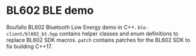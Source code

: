 # BL602 BLE demo

Boufallo BL602 Bluetooth Low Energy demo in C++.
`ble-client/bl602_bt.hpp` contains helper classes and enum definitions
to replace BL602 SDK macros.
`patch` contains patches for the BL602 SDK to fix building C++17.
